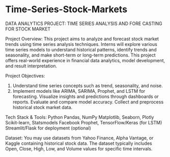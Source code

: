 # Time-Series-Stock-Markets

DATA ANALYTICS PROJECT:
TIME SERIES ANALYSIS
AND FORE CASTING FOR
STOCK MARKET 

Project Overview:
This project aims to analyze and forecast stock market trends using time series analysis techniques.
Interns will explore various time series models to understand historical patterns, identify trends and
seasonality, and make short-term or long-term predictions. This project offers real-world experience in
financial data analytics, model development, and result interpretation.

Project Objectives:
1) Understand time series concepts such as trend, seasonality, and noise.
2) Implement models like ARIMA, SARIMA, Prophet, and LSTM for forecasting.
Visualize insights and predictions through dashboards or reports.
Evaluate and compare model accuracy.
Collect and preprocess historical stock market data.

Tech Stack & Tools:
Python
Pandas, NumPy
Matplotlib, Seaborn, Plotly
Scikit-learn, Statsmodels
Facebook Prophet, TensorFlow/Keras (for LSTM)
Streamlit/Flask for deployment (optional)

Dataset:
You may use datasets from Yahoo Finance, Alpha Vantage, or Kaggle containing historical stock data.
The dataset typically includes Open, Close, High, Low, and Volume values for specific time intervals.
